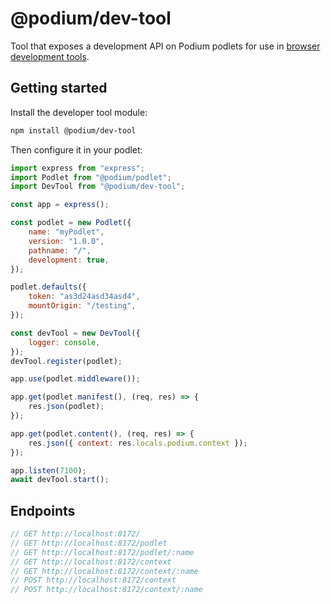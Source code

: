 # @podium/dev-tool

Tool that exposes a development API on Podium podlets for use in [browser development tools](../client).

## Getting started

Install the developer tool module:

```sh
npm install @podium/dev-tool
```

Then configure it in your podlet:

```js
import express from "express";
import Podlet from "@podium/podlet";
import DevTool from "@podium/dev-tool";

const app = express();

const podlet = new Podlet({
	name: "myPodlet",
	version: "1.0.0",
	pathname: "/",
	development: true,
});

podlet.defaults({
	token: "as3d24asd34asd4",
	mountOrigin: "/testing",
});

const devTool = new DevTool({
	logger: console,
});
devTool.register(podlet);

app.use(podlet.middleware());

app.get(podlet.manifest(), (req, res) => {
	res.json(podlet);
});

app.get(podlet.content(), (req, res) => {
	res.json({ context: res.locals.podium.context });
});

app.listen(7100);
await devTool.start();
```

## Endpoints

```js
// GET http://localhost:8172/
// GET http://localhost:8172/podlet
// GET http://localhost:8172/podlet/:name
// GET http://localhost:8172/context
// GET http://localhost:8172/context/:name
// POST http://localhost:8172/context
// POST http://localhost:8172/context/:name
```
